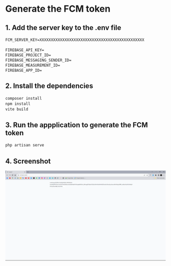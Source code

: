 # Generate the FCM token

## 1. Add the server key to the .env file

```
FCM_SERVER_KEY=XXXXXXXXXXXXXXXXXXXXXXXXXXXXXXXXXXXXXXXXXXXXXX

FIREBASE_API_KEY=
FIREBASE_PROJECT_ID=
FIREBASE_MESSAGING_SENDER_ID=
FIREBASE_MEASUREMENT_ID=
FIREBASE_APP_ID=
```

## 2. Install the dependencies

```bash 
composer install
npm install
vite build
```

## 3. Run the appplication to generate the FCM token

```bash
php artisan serve
```

## 4. Screenshot

![img.png](img.png)

